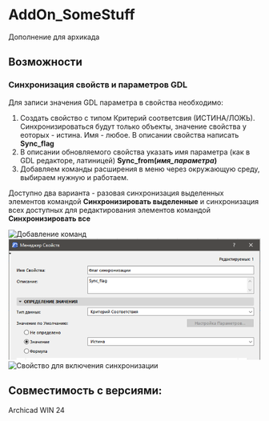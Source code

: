 # AddOn_SomeStuff
Дополнение для архикада
## Возможности

### Синхронизация свойств и параметров GDL
Для записи значения GDL параметра в свойства необходимо:
1. Создать свойство с типом Критерий соответсвия (ИСТИНА/ЛОЖЬ). Синхронизироваться будут только объекты, значение свойства у еоторых - истина. Имя - любое. В описании свойства написать **Sync_flag**
2. В описании обновляемого свойства указать имя параметра (как в GDL редакторе, латиницей) **Sync_from(*имя_параметра*)**
3. Добавляем команды расширения в меню через окружающую среду, выбираем нужную и работаем.

Доступно два варианта - разовая синхронизация выделенных элементов командой **Синхронизировать выделенные** и синхронизация всех доступных для редактирования элементов командой **Синхронизировать все**

![Добавление команд](https://github.com/kuvbur/AddOn_SomeStuff/blob/eb92a9237f55b3578305304b3a639ce7f15e3d3b/wiki/add1.PNG "Добавление команд")
![Синхронизация свойства](https://github.com/kuvbur/AddOn_SomeStuff/blob/eb92a9237f55b3578305304b3a639ce7f15e3d3b/wiki/add3.PNG  "Синхронизация свойства")
![Свойство для включения синхронизации](https://github.com/kuvbur/AddOn_SomeStuff/blob/eb92a9237f55b3578305304b3a639ce7f15e3d3b/wiki/add2.PNG  "Свойство для включения синхронизации")

## Совместимость с версиями:
Archicad WIN 24
